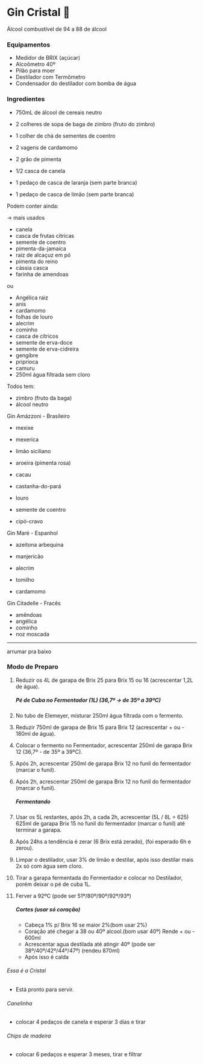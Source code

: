 # Gin Cristal :tropical_drink:


Álcool combustível de 94 a 88 de álcool
### Equipamentos

- Medidor de BRIX (açúcar)
- Alcoômetro 40º
- Pilão para moer
- Destilador com Termômetro
- Condensador do destilador com bomba de água

### Ingredientes

- 750mL de álcool de cereais neutro

- 2 colheres de sopa de baga de zimbro (fruto do zimbro)

- 1 colher de chá de sementes de coentro

- 2 vagens de cardamomo

- 2 grão de pimenta

- 1/2 casca de canela

- 1 pedaço de casca de laranja (sem parte branca)

- 1 pedaço de casca de limão (sem parte branca)

  

Podem conter ainda:

-> mais usados

- canela
- casca de frutas cítricas
- semente de coentro
- pimenta-da-jamaica
- raiz de alcaçuz em pó
- pimenta do reino
- cássia casca
- farinha de amendoas

ou

- Angélica raiz
- anis
- cardamomo
- folhas de louro
- alecrim
- cominho
- casca de cítricos
- semente de erva-doce
- semente de erva-cidreira
- gengibre
- priprioca
- camuru
- 250ml água filtrada sem cloro



Todos tem:

- zimbro (fruto da baga)
- álcool neutro



Gin Amázzoni - Brasileiro

- mexixe

- mexerica

- limão siciliano

- aroeira (pimenta rosa)

- cacau

- castanha-do-pará

- louro

- semente de coentro

- cipó-cravo

  

Gin Maré - Espanhol

- azeitona arbequina

- manjericão

- alecrim

- tomilho

- cardamomo

  

Gin Citadelle - Fracês

- amêndoas
- angélica
- cominho
- noz moscada



-------------------------------------------------------------------------------------------------

arrumar pra baixo

### Modo de Preparo

1. Reduzir os 4L de garapa de Brix 25 para Brix 15 ou 16 (acrescentar 1,2L de água).

   

   ##### Pé de Cuba no Fermentador (1L) (36,7º ->  de 35º a 39ºC)

2. No tubo de Elemeyer, misturar 250ml água filtrada com o fermento.

3. Reduzir 750ml de garapa de Brix 15 para Brix 12 (acrescentar + ou - 180ml de água). 

4. Colocar o fermento no Fermentador, acrescentar 250ml de garapa Brix 12 (36,7º - de 35º a 39ºC).

5. Após 2h, acrescentar 250ml de garapa Brix 12 no funil do fermentador (marcar o funil).

6. Após 2h, acrescentar 250ml de garapa Brix 12 no funil do fermentador (marcar o funil).

   ##### Fermentando

7. Usar os 5L restantes, após 2h, a cada 2h, acrescentar (5L / 8L = 625) 625ml de garapa Brix 15 no funil do fermentador (marcar o funil) até terminar a garapa.

8. Após 24hs a tendência é zerar (6 Brix está zerado), (foi esperado 6h e zerou).

9. Limpar o destilador, usar 3% de limão e destilar, após isso destilar mais 2x só com água sem cloro.

10. Tirar a garapa fermentada do Fermentador e colocar no Destilador, porém deixar o pé de cuba 1L. 

11. Ferver a 92ºC (pode ser 51º/80º/90º/92º/93º)

    ##### Cortes (usar só coração)

    - Cabeça 1% p/ Brix 16 se maior 2%(bom usar 2%)
    - Coração até chegar a 38 ou 40º alcool.(bom usar 40º) Rende + ou -  600ml
    - Acrescentar agua destilada até atingir 40º (pode ser 38º/40º/42º/44º/47º) (rendeu 870ml)
    - Após isso é calda

     

###### Essa é a Cristal

- Está pronto para servir.



###### Canelinha

- colocar 4 pedaços de canela e esperar 3 dias e tirar



###### Chips de madeira

- colocar 6 pedaços e esperar 3 meses, tirar e filtrar
